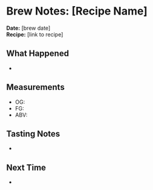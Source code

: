 # Brew Notes: [Recipe Name]

**Date:** [brew date]  
**Recipe:** [link to recipe]

## What Happened
- 

## Measurements
- OG: 
- FG: 
- ABV: 

## Tasting Notes
- 

## Next Time
- 